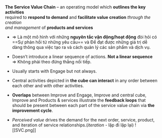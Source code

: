 **The Service Value Chain** – an operating model which **outlines the key activities**  
required to **respond to demand** and **facilitate value creation** *through the creation  
and management* of **products and services**
- => Là một mô hình với những **nguyên tắc vận động/hoạt động** đòi hỏi có ==Sự phản hồi từ những yêu cầu== và Để đạt được những giá trị dễ dàng thông qua việc tạo ra và cách quản lý các sản phẩm và dịch vụ.

- Doesn’t introduce a linear sequence of actions. **Not a linear sequence** => Không phải theo đừng thẳng nối tiếp.
- Usually starts with Engage but not always.
- Central activities depicted in **the cube can interact** in any order between each other and with other activities.
- **Overlaps** between Improve and Engage, Improve and central cube, Improve and Products & services illustrate the **feedback loops** that should be present between each part of the service value chain via **the improvement cycle**.
- *Perceived value* drives the demand for the next order, service, product, and iteration of service relationships.(*iteration* - lặp đi lặp lại)
![[SVC.png]]



